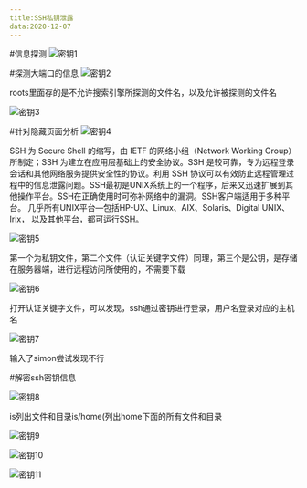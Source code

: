 ```yaml
---
title:SSH私钥泄露
data:2020-12-07
---
```


#信息探测
![密钥1](https://github.com/xiaocheng10/xiaocheng10.github.io/blob/master/image/%E5%AF%86%E9%92%A51.jpg)


#探测大端口的信息
![密钥2](https://github.com/xiaocheng10/xiaocheng10.github.io/blob/master/image/%E5%AF%86%E9%92%A52.jpg)

roots里面存的是不允许搜索引擎所探测的文件名，以及允许被探测的文件名

![密钥3](https://github.com/xiaocheng10/xiaocheng10.github.io/blob/master/image/%E5%AF%86%E9%92%A53.jpg)

#针对隐藏页面分析
![密钥4](https://github.com/xiaocheng10/xiaocheng10.github.io/blob/master/image/%E5%AF%86%E9%92%A54.jpg)

SSH 为 Secure Shell 的缩写，由 IETF 的网络小组（Network Working Group）
所制定；SSH 为建立在应用层基础上的安全协议。SSH 是较可靠，专为远程登录
会话和其他网络服务提供安全性的协议。利用 SSH 协议可以有效防止远程管理过
程中的信息泄露问题。SSH最初是UNIX系统上的一个程序，后来又迅速扩展到其
他操作平台。SSH在正确使用时可弥补网络中的漏洞。SSH客户端适用于多种平台。
几乎所有UNIX平台—包括HP-UX、Linux、AIX、Solaris、Digital UNIX、Irix，
以及其他平台，都可运行SSH。

![密钥5](https://github.com/xiaocheng10/xiaocheng10.github.io/blob/master/image/%E5%AF%86%E9%92%A55.jpg)

第一个为私钥文件，第二个文件（认证关键字文件）同理，第三个是公钥，是存储
在服务器端，进行远程访问所使用的，不需要下载

![密钥6](https://github.com/xiaocheng10/xiaocheng10.github.io/blob/master/image/%E5%AF%86%E9%92%A56.jpg)

打开认证关键字文件，可以发现，ssh通过密钥进行登录，用户名登录对应的主机名

![密钥7](https://github.com/xiaocheng10/xiaocheng10.github.io/blob/master/image/%E5%AF%86%E9%92%A57.jpg)

输入了simon尝试发现不行

#解密ssh密钥信息

![密钥8](https://github.com/xiaocheng10/xiaocheng10.github.io/blob/master/image/%E5%AF%86%E9%92%A58.jpg)

is列出文件和目录is/home(列出home下面的所有文件和目录

![密钥9](https://github.com/xiaocheng10/xiaocheng10.github.io/blob/master/image/%E5%AF%86%E9%92%A59.jpg)

![密钥10](https://github.com/xiaocheng10/xiaocheng10.github.io/blob/master/image/%E5%AF%86%E9%92%A510.jpg)

![密钥11](https://github.com/xiaocheng10/xiaocheng10.github.io/blob/master/image/%E5%AF%86%E9%92%A511.jpg)


